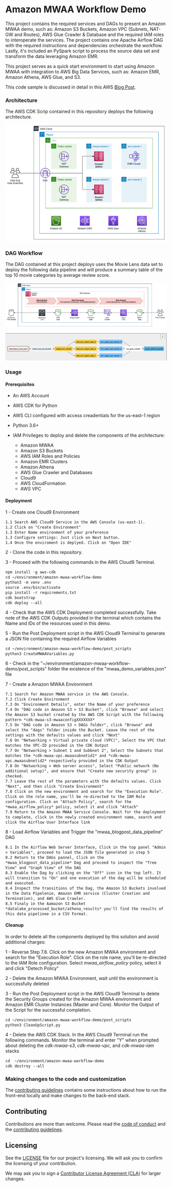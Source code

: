# Amazon MWAA Workflow Demo

This project contains the required services and DAGs to present an Amazon MWAA demo, such as: Amazon S3 Buckets, Amazon VPC (Subnets, NAT-GW and Routes), AWS Glue Crawler & Database and the required IAM roles to interoperate the services.
The project contains one Apache Airflow DAG with the required instructions and dependencies orchestrate the workflow. Lastly, it's included an PySpark script to process the source data set and transform the data leveraging Amazon EMR.

This project serves as a quick start environment to start using Amazon MWAA with integration to AWS Big Data Services, such as: Amazon EMR, Amazon Athena, AWS Glue, and S3.

This code sample is discussed in detail in this AWS [Blog Post](https://aws.amazon.com/es/blogs/aws-spanish/construyendo-pipelines-de-datos-con-amazon-managed-workflows-for-apache-airflow-amazon-emr-aws-glue-y-amazon-athena/).

### Architecture

The AWS CDK Scrip contained in this repository deploys the following architecture.

![Architecture Diagram](docs/diagram_arch.png)

### DAG Workflow

The DAG contained at this project deploys uses the Movie Lens data set to deploy the following data pipeline and will produce a summary table of the top 10 movie categories by average review score.

![DAG Workflow](docs/dag_workflow.png)

![DAG Workflow](docs/dag_workflow_2.png)

### Usage

#### Prerequisites

- An AWS Account 
- AWS CDK for Python
- AWS CLI configured with access creadentials for the us-east-1 region
- Python 3.6+
- IAM Privileges to deploy and delete the components of the architecture:
    
    - Amazon MWAA
    - Amazon S3 Buckets
    - AWS IAM Roles and Policies
    - Amazon EMR Clusters
    - Amazon Athena
    - AWS Glue Crawler and Databases
    - Cloud9
    - AWS CloudFormation
    - AWS VPC
    
#### Deployment

1 - Create one Cloud9 Environment
    
    1.1 Search AWS Cloud9 Service in the AWS Console (us-east-1).
    1.2 Click on "Create Environment" 
    1.3 Enter Name environment of your preference
    1.3 Configure settings: Just click on Next button.
    1.4 Once the enviroment is deplyed. Click on "Open IDE"

2 - Clone the code in this repository. 

3 - Proceed with the following commands in the AWS Cloud9 Terminal. 

```
npm install -g aws-cdk
cd ~/environment/amazon-mwaa-workflow-demo
python3 -m venv .env
source .env/bin/activate
pip install -r requirements.txt
cdk bootstrap
cdk deploy --all
```

4 - Check that the AWS CDK Deployment completed successfully. Take note of the AWS CDK Outputs provided in the terminal which contains the Name and IDs of the resources used in this demo. 

5 - Run the Post Deployment script in the AWS Cloud9 Terminal to generate a JSON file containing the required Airflow Variables

```
cd ~/environment/amazon-mwaa-workflow-demo/post_scripts
python3 CreateMWAAVariables.py
```

6 - Check in the "~/environment/amazon-mwaa-workflow-demo/post_scripts" folder the existence of the "mwaa_demo_variables.json" file

7 - Create a Amazon MWAA Environment

    7.1 Search for Amazon MWAA service in the AWS Console.
    7.2 Click Create Environment
    7.3 On "Environment Details", enter the Name of your preference
    7.4 On "DAG code in Amazon S3 > S3 Bucket", click "Browse" and select the Amazon S3 bucket created by the AWS CDK Script with the following pattern *cdk-mwaa-s3-mwaaconfigXXXXXXX*
    7.5 On "DAG code in Amazon S3 > DAGs folder", click "Browse" and select the "dags" folder inside the Bucket. Leave the rest of the settings with the defaults values and click "Next"
    7.6 On "Networking > Virtual private cloud (VPC)", Select the VPC that matches the VPC-ID provided in the CDK Output
    7.7 On "Networking > Subnet 1 and Subbnet 2", Select the Subnets that matches the *cdk-mwaa-vpc.mwaasubnetid1* and *cdk-mwaa-vpc.mwaasubnetid2* respectively provided in the CDK Output
    7.8 On "Networking > Web server access", Select "Public network (No additional setup)", and ensure that "Create new security group" is checked.
    7.7 Leave the rest of the parameters with the defaults values. Click "Next", and then click "Create Environment"
    7.8 Click on the new environment and search for the "Execution Role". Click on the role name, you'll be re-directed to the IAM Role configuration. Click on "Attach Policy", search for the  *mwaa_airflow_policy* policy, select it and click "Attach"
    7.9 Return to the Amazon MWAA Service Console. Wait for the deployment to complete, click in the newly created environment name, search and click the Airflow User Interface link
    
8 - Load Airflow Variables and Trigger the "mwaa_blogpost_data_pipeline" DAG
    
    8.1 In the Airflow Web Server Interface, Click in the top panel "Admin > Variables", proceed to load the JSON file generated in step 5
    8.2 Return to the DAGs pannel, Click on the *mwaa_blogpost_data_pipeline* Dag and proceed to inspect the "Tree View" and "Graph View" of the DAG
    8.3 Enable the Dag by clicking on the "Off" icon in the top left. It will transition to "On" and one execution of the dag will be scheduled and executed.
    8.4 Inspect the transitions of the Dag, the Amazon S3 Buckets involved in the Data Pipelenie, Amazon EMR service (Cluster Creation and Termination), and AWS Glue Crawler.
    8.5 Finaly in the Aamazon S3 Bucket *datalake_processed_bucket/athena_results* you'll find the results of this data pipelinee in a CSV Format.

#### Cleanup

In order to delete all the components deployed by this solution and avoid additional charges:

1 - Reverse Step 7.8. Click on the new Amazon MWAA environment and search for the "Execution Role". Click on the role name, you'll be re-directed to the IAM Role configuration. Select  *mwaa_airflow_policy* policy, select it and click "Detech Policy"

2 - Delete the Amazon MWAA Environment, wait until the environment is successfully deleted

3 - Run the Post Deployment script in the AWS Cloud9 Terminal to delete the Security Groups created for the Amazon MWAA environment and Amazon EMR Cluster Instances (Master and Core). Monitor the Output of the Script for the successful completion.

```
cd ~/environment/amazon-mwaa-workflow-demo/post_scripts
python3 CleanUpScript.py
```

4 - Delete the AWS CDK Stack. In the AWS Cloud9 Terminal run the following commands. Monitor the terminal and enter "Y" when prompted about deleting the *cdk-mwaa-s3*, *cdk-mwaa-vpc*, and *cdk-mwaa-iam* stacks

```
cd  ~/environment/amazon-mwaa-workflow-demo
cdk destroy --all
```

### Making changes to the code and customization

The [contributing guidelines](CONTRIBUTING.md) contains some instructions about how to run the front-end locally and make changes to the back-end stack.

## Contributing

Contributions are more than welcome. Please read the [code of conduct](CODE_OF_CONDUCT.md) and the [contributing guidelines](CONTRIBUTING.md).

## Licensing

See the [LICENSE](LICENSE.txt) file for our project's licensing. We will ask you to confirm the licensing of your contribution.

We may ask you to sign a [Contributor License Agreement (CLA)](http://en.wikipedia.org/wiki/Contributor_License_Agreement) for larger changes.

